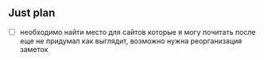 ## Just plan
- [ ] необходимо найти место для сайтов которые я могу почитать после еще не придумал как выглядит, возможно нужна реорганизация заметок
